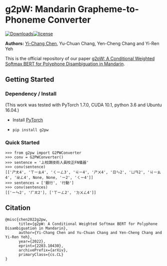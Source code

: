 # g2pW: Mandarin Grapheme-to-Phoneme Converter

[![Downloads](https://pepy.tech/badge/g2pw)](https://pepy.tech/project/g2pw)[![license](https://img.shields.io/badge/license-Apache%202.0-red)](https://github.com/GitYCC/g2pW/blob/master/LICENSE)

**Authors:** [Yi-Chang Chen](https://github.com/GitYCC), Yu-Chuan Chang, Yen-Cheng Chang and Yi-Ren Yeh

This is the official repository of our paper [g2pW: A Conditional Weighted Softmax BERT for Polyphone Disambiguation in Mandarin](https://arxiv.org/abs/2203.10430).

## Getting Started

### Dependency / Install

(This work was tested with PyTorch 1.7.0, CUDA 10.1, python 3.6 and Ubuntu 16.04.)

- Install [PyTorch](https://pytorch.org/get-started/locally/)

- `pip install g2pw`



### Quick Started

```
>>> from g2pw import G2PWConverter
>>> conv = G2PWConverter()
>>> sentence = '上校請技術人員校正FN儀器'
>>> conv(sentence)
[['ㄕㄤ4', 'ㄒㄧㄠ4', 'ㄑㄧㄥ3', 'ㄐㄧ4', 'ㄕㄨ4', 'ㄖㄣ2', 'ㄩㄢ2', 'ㄐㄧㄠ4', 'ㄓㄥ4', None, None, 'ㄧ2', 'ㄑㄧ4']]
>>> sentences = ['銀行', '行動']
>>> conv(sentences)
[['ㄧㄣ2', 'ㄏㄤ2'], ['ㄒㄧㄥ2', 'ㄉㄨㄥ4']]
```



## Citation

```
@misc{chen2022g2pw,
      title={g2pW: A Conditional Weighted Softmax BERT for Polyphone Disambiguation in Mandarin}, 
      author={Yi-Chang Chen and Yu-Chuan Chang and Yen-Cheng Chang and Yi-Ren Yeh},
      year={2022},
      eprint={2203.10430},
      archivePrefix={arXiv},
      primaryClass={cs.CL}
}
```

